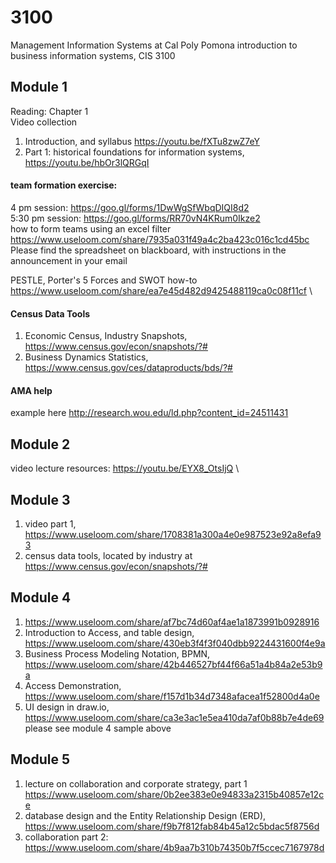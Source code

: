 # 3100 
Management Information Systems at Cal Poly Pomona
introduction to business information systems, CIS 3100

## Module 1
Reading: Chapter 1\
Video collection
1. Introduction, and syllabus https://youtu.be/fXTu8zwZ7eY
2. Part 1: historical foundations for information systems, https://youtu.be/hbOr3lQRGqI
 
#### team formation exercise:
4 pm session: https://goo.gl/forms/1DwWgSfWbqDIQI8d2  \
5:30 pm session:  https://goo.gl/forms/RR70vN4KRum0Ikze2  \
how to form teams using an excel filter https://www.useloom.com/share/7935a031f49a4c2ba423c016c1cd45bc \
Please find the spreadsheet on blackboard, with instructions in the announcement in your email

PESTLE, Porter's 5 Forces and SWOT how-to https://www.useloom.com/share/ea7e45d482d9425488119ca0c08f11cf \
#### Census Data Tools
1. Economic Census, Industry Snapshots, https://www.census.gov/econ/snapshots/?#
2. Business Dynamics Statistics, https://www.census.gov/ces/dataproducts/bds/?#

#### AMA help
example here http://research.wou.edu/ld.php?content_id=24511431

## Module 2
video lecture resources: https://youtu.be/EYX8_OtsIjQ \

## Module 3
1. video part 1, https://www.useloom.com/share/1708381a300a4e0e987523e92a8efa93
2. census data tools, located by industry at https://www.census.gov/econ/snapshots/?#

## Module 4
1. https://www.useloom.com/share/af7bc74d60af4ae1a1873991b0928916
2. Introduction to Access, and table design, https://www.useloom.com/share/430eb3f4f3f040dbb9224431600f4e9a
3. Business Process Modeling Notation, BPMN, https://www.useloom.com/share/42b446527bf44f66a51a4b84a2e53b9a
4. Access Demonstration, https://www.useloom.com/share/f157d1b34d7348afacea1f52800d4a0e
5. UI design in draw.io, https://www.useloom.com/share/ca3e3ac1e5ea410da7af0b88b7e4de69
please see module 4 sample above

## Module 5
1. lecture on collaboration and corporate strategy, part 1 https://www.useloom.com/share/0b2ee383e0e94833a2315b40857e12ce
2. database design and the Entity Relationship Design (ERD), https://www.useloom.com/share/f9b7f812fab84b45a12c5bdac5f8756d
3. collaboration part 2: https://www.useloom.com/share/4b9aa7b310b74350b7f5ccec7167978d


